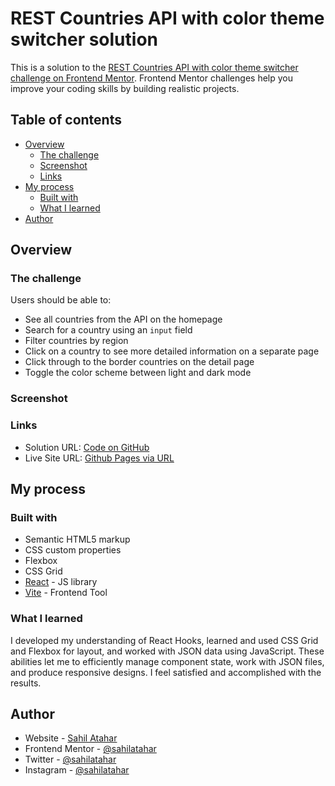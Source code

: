 # REST Countries API with color theme switcher solution

This is a solution to the [REST Countries API with color theme switcher challenge on Frontend Mentor](https://www.frontendmentor.io/challenges/rest-countries-api-with-color-theme-switcher-5cacc469fec04111f7b848ca). Frontend Mentor challenges help you improve your coding skills by building realistic projects.

## Table of contents

- [Overview](#overview)
  - [The challenge](#the-challenge)
  - [Screenshot](#screenshot)
  - [Links](#links)
- [My process](#my-process)
  - [Built with](#built-with)
  - [What I learned](#what-i-learned)
- [Author](#author)

## Overview

### The challenge

Users should be able to:

- See all countries from the API on the homepage
- Search for a country using an `input` field
- Filter countries by region
- Click on a country to see more detailed information on a separate page
- Click through to the border countries on the detail page
- Toggle the color scheme between light and dark mode

### Screenshot

### Links

- Solution URL: [Code on GitHub](https://github.com/sahilatahar/Rest-countries-api)
- Live Site URL: [Github Pages via URL](https://rest-country-api-frontend-mentor.netlify.app/)

## My process

### Built with

- Semantic HTML5 markup
- CSS custom properties
- Flexbox
- CSS Grid
- [React](https://reactjs.org/) - JS library
- [Vite](https://vitejs.dev/) - Frontend Tool

### What I learned

I developed my understanding of React Hooks, learned and used CSS Grid and Flexbox for layout, and worked with JSON data using JavaScript. These abilities let me to efficiently manage component state, work with JSON files, and produce responsive designs. I feel satisfied and accomplished with the results.

## Author

- Website - [Sahil Atahar](https://sahilatahar.taplink.ws/)
- Frontend Mentor - [@sahilatahar](https://www.frontendmentor.io/profile/sahilatahar)
- Twitter - [@sahilatahar](https://www.twitter.com/sahilatahar)
- Instagram - [@sahilatahar](https://www.instagram.com/sahilatahar)
